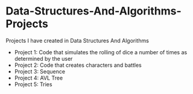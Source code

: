 # Data-Structures-And-Algorithms-Projects
Projects I have created in Data Structures And Algorithms
*  Project 1: Code that simulates the rolling of dice a number of times as determined by the user
*  Project 2: Code that creates characters and battles
*  Project 3: Sequence
*  Project 4: AVL Tree
*  Project 5: Tries
